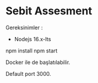 # Sebit Assesment

Gereksinimler :

  - Nodejs 16.x-lts

npm install
npm start

Docker ile de başlatılabilir.

Default port 3000.